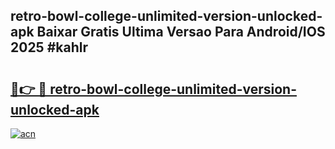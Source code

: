 ## retro-bowl-college-unlimited-version-unlocked-apk Baixar Gratis Ultima Versao Para Android/IOS 2025 #kahlr

# <h2><a href="https://ainizakaria.my?title=retro-bowl-college-unlimited-version-unlocked-apk&ref=20M">🔗👉 🔴 retro-bowl-college-unlimited-version-unlocked-apk</a></h2>

[![acn](https://github.com/user-attachments/assets/0f9c940e-d8b0-45ae-aac7-cd30a18b3e1c)](https://ainizakaria.my?title=retro-bowl-college-unlimited-version-unlocked-apk&ref=20M)

